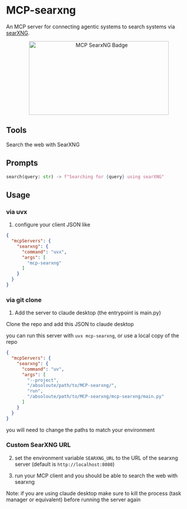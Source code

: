# MCP-searxng

An MCP server for connecting agentic systems to search systems via [searXNG](https://docs.searxng.org/).

<p align="center">
  <a href="https://glama.ai/mcp/servers/sl2zl8vaz8">
    <img width="380" height="200" src="https://glama.ai/mcp/servers/sl2zl8vaz8/badge" alt="MCP SearxNG Badge"/>
  </a>
</p>

## Tools

Search the web with SearXNG

## Prompts

```python
search(query: str) -> f"Searching for {query} using searXNG"
```

## Usage

### via uvx

1) configure your client JSON like

```json
{
  "mcpServers": {
    "searxng": {
      "command": "uvx", 
      "args": [
        "mcp-searxng"
      ]
    }
  }
}
```

### via git clone

1) Add the server to claude desktop (the entrypoint is main.py)

Clone the repo and add this JSON to claude desktop

you can run this server with `uvx mcp-searxng`, or use a local copy of the repo

```json
{
  "mcpServers": {
    "searxng": {
      "command": "uv", 
      "args": [
        "--project",
        "/absoloute/path/to/MCP-searxng/",
        "run",
        "/absoloute/path/to/MCP-searxng/mcp-searxng/main.py"
      ]
    }
  }
}
```

you will need to change the paths to match your environment

### Custom SearXNG URL

2) set the environment variable `SEARXNG_URL` to the URL of the searxng server (default is `http://localhost:8080`)

3) run your MCP client and you should be able to search the web with searxng

Note: if you are using claude desktop make sure to kill the process (task manager or equivalent) before running the server again
